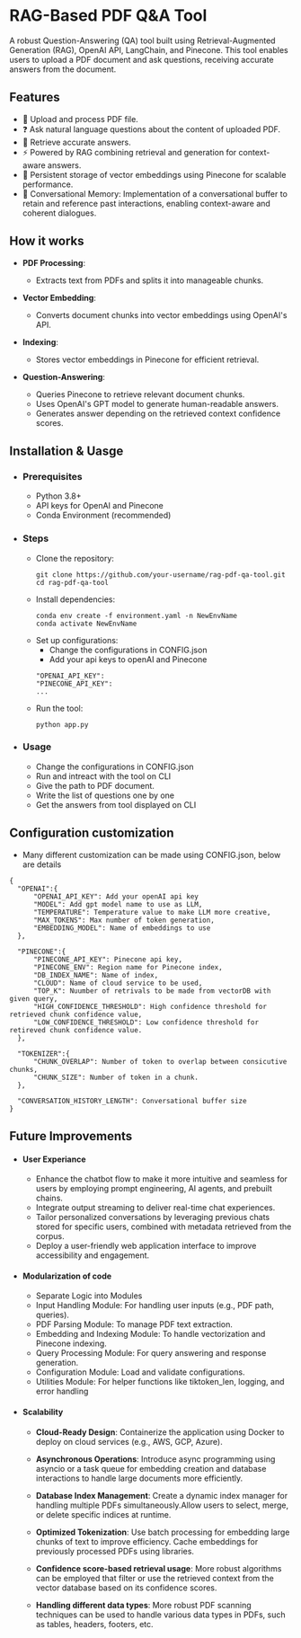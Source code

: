 
# RAG-Based PDF Q&A Tool 
A robust Question-Answering (QA) tool built using Retrieval-Augmented Generation (RAG), OpenAI API, LangChain, and Pinecone. This tool enables users to upload a PDF document and ask questions, receiving accurate answers from the document.





## Features

- 📝 Upload and process PDF file.
- ❓ Ask natural language questions about the content of uploaded PDF.
- 📄 Retrieve accurate answers.
- ⚡ Powered by RAG combining retrieval and generation for context-aware answers.
- 💾 Persistent storage of vector embeddings using Pinecone for scalable performance.
- 🧠 Conversational Memory: Implementation of a conversational buffer to retain and reference past interactions, enabling context-aware and coherent dialogues.
## How it works 

- **PDF Processing**:
    - Extracts text from PDFs and splits it into manageable chunks.

- **Vector Embedding**:
    - Converts document chunks into vector embeddings using OpenAI's API.

- **Indexing**:
    - Stores vector embeddings in Pinecone for efficient retrieval.

- **Question-Answering**:
    - Queries Pinecone to retrieve relevant document chunks.
    - Uses OpenAI's GPT model to generate human-readable answers.
    - Generates answer depending on the retrieved context confidence scores. 

    






## Installation & Uasge

- ### **Prerequisites**
  - Python 3.8+
  - API keys for OpenAI and Pinecone
  - Conda Environment (recommended)

- ### **Steps** 
  - Clone the repository:
    ```
    git clone https://github.com/your-username/rag-pdf-qa-tool.git
    cd rag-pdf-qa-tool
    ```
  - Install dependencies:
    ```
    conda env create -f environment.yaml -n NewEnvName
    conda activate NewEnvName
    ```
  - Set up configurations:
    - Change the configurations in CONFIG.json
    - Add your api keys to openAI and Pinecone
    ```
    "OPENAI_API_KEY": 
    "PINECONE_API_KEY": 
    ...
    ```
  - Run the tool:
    ```
    python app.py
    ```

- ### **Usage**
  - Change the configurations in CONFIG.json
  - Run and intreact with the tool on CLI 
  - Give the path to PDF document.
  - Write the list of questions one by one 
  - Get the answers from tool displayed on CLI




## Configuration customization 
  - Many different customization can be made using CONFIG.json, below are details

  ```
  {
    "OPENAI":{
        "OPENAI_API_KEY": Add your openAI api key
        "MODEL": Add gpt model name to use as LLM,
        "TEMPERATURE": Temperature value to make LLM more creative,
        "MAX_TOKENS": Max number of token generation,
        "EMBEDDING_MODEL": Name of embeddings to use
    },
    
    "PINECONE":{
        "PINECONE_API_KEY": Pinecone api key,
        "PINECONE_ENV": Region name for Pinecone index,
        "DB_INDEX_NAME": Name of index,
        "CLOUD": Name of cloud service to be used,
        "TOP_K": Nuumber of retrivals to be made from vectorDB with given query,
        "HIGH_CONFIDENCE_THRESHOLD": High confidence threshold for retrieved chunk confidence value,
        "LOW_CONFIDENCE_THRESHOLD": Low confidence threshold for retireved chunk confidence value.
    },

    "TOKENIZER":{
        "CHUNK_OVERLAP": Number of token to overlap between consicutive chunks,
        "CHUNK_SIZE": Number of token in a chunk.
    },

    "CONVERSATION_HISTORY_LENGTH": Conversational buffer size
}
  ```


## Future Improvements
 - #### **User Experiance**
   - Enhance the chatbot flow to make it more intuitive and seamless for users by employing prompt engineering, AI agents, and prebuilt chains.
   - Integrate output streaming to deliver real-time chat experiences.
   - Tailor personalized conversations by leveraging previous chats stored for specific users, combined with metadata retrieved from the corpus.
   - Deploy a user-friendly web application interface to improve accessibility and engagement.

- #### Modularization of code 
  - Separate Logic into Modules
  - Input Handling Module: For handling user inputs (e.g., PDF path, queries).
  - PDF Parsing Module: To manage PDF text extraction.
  - Embedding and Indexing Module: To handle vectorization and Pinecone indexing.
  - Query Processing Module: For query answering and response generation.
  - Configuration Module: Load and validate configurations.
  - Utilities Module: For helper functions like tiktoken_len, logging, and error handling

- #### Scalability 
   - **Cloud-Ready Design**: Containerize the application using Docker to deploy on cloud services (e.g., AWS, GCP, Azure).

   - **Asynchronous Operations**: Introduce async programming using asyncio or a task queue for embedding creation and database interactions to handle large documents more efficiently.

   - **Database Index Management**: Create a dynamic index manager for handling multiple PDFs simultaneously.Allow users to select, merge, or delete specific indices at runtime.

   - **Optimized Tokenization**: Use batch processing for embedding large chunks of text to improve efficiency. Cache embeddings for previously processed PDFs using libraries. 

    - **Confidence score-based retrieval usage**: More robust algorithms can be employed that filter or use the retrieved context from the vector database based on its confidence scores.

    - **Handling different data types**: More robust PDF scanning techniques can be used to handle various data types in PDFs, such as tables, headers, footers, etc.
   

